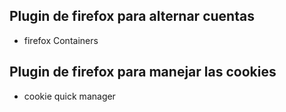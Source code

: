 
## Plugin de firefox para alternar cuentas
- firefox Containers

## Plugin de firefox para manejar las cookies
- cookie quick manager
